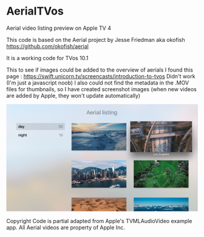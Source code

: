 # AerialTVos
Aerial video listing preview on Apple TV 4


This code is based on the Aerial project by Jesse Friedman aka okofish
https://github.com/okofish/aerial

It is a working code for TVos 10.1

This to see if images could be added to the overview of aerials
I found this page : https://swift.unicorn.tv/screencasts/introduction-to-tvos
Didn't work (I'm just a javascript noob)
I also could not find the metadata in the .MOV files for thumbnails, so I have created screenshot images (when new videos are added by Apple, they won't update automatically)


![screenshot](https://github.com/MACasuba/AerialTVos/blob/master/aerial-tv/xcode/Aerial-TV.png)

Copyright
Code is partial adapted from Apple's TVMLAudioVideo example app. All Aerial videos are property of Apple Inc.
